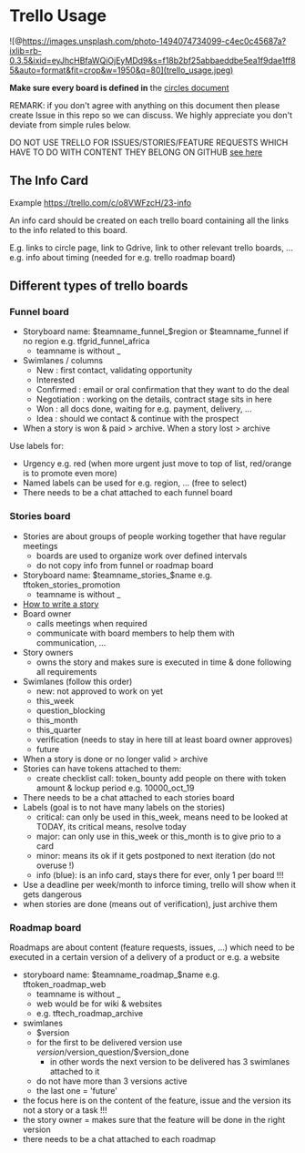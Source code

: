 # Trello Usage

![@https://images.unsplash.com/photo-1494074734099-c4ec0c45687a?ixlib=rb-0.3.5&ixid=eyJhcHBfaWQiOjEyMDd9&s=f18b2bf25abbaeddbe5ea1f9dae1ff85&auto=format&fit=crop&w=1950&q=80](trello_usage.jpeg)


**Make sure every board is defined in** the [circles document](circles.md)

REMARK: if you don't agree with anything on this document then please create Issue in this repo so we can discuss.
We highly appreciate you don't deviate from simple rules below.

DO NOT USE TRELLO FOR ISSUES/STORIES/FEATURE REQUESTS WHICH HAVE TO DO WITH CONTENT THEY BELONG ON GITHUB [see here](content_rules.md)

## The Info Card

Example https://trello.com/c/o8VWFzcH/23-info

An info card should be created on each trello board containing all the links to the info related to this board.

E.g. links to circle page, link to Gdrive, link to other relevant trello boards, ...
e.g. info about timing (needed for e.g. trello roadmap board)

## Different types of trello boards


### Funnel board

- Storyboard name: $teamname_funnel_$region or $teamname_funnel if no region e.g. tfgrid_funnel_africa
   - teamname is without _
- Swimlanes / columns
   - New          : first contact, validating opportunity
   - Interested   
   - Confirmed    : email or oral confirmation that they want to do the deal
   - Negotiation  : working on the details, contract stage sits in here
   - Won          : all docs done, waiting for e.g. payment, delivery, ...
   - Idea         : should we contact & continue with the prospect
- When a story is won & paid > archive. When a story lost > archive

Use labels for:

- Urgency e.g. red (when more urgent just move to top of list, red/orange is to promote even more)
- Named labels can be used for e.g. region, ...  (free to select)
- There needs to be a chat attached to each funnel board

### Stories board

- Stories are about groups of people working together that have regular meetings
   - boards are used to organize work over defined intervals
   - do not copy info from funnel or roadmap board
- Storyboard name: $teamname_stories_$name e.g. tftoken_stories_promotion
   - teamname is without _
- [How to write a story](stories.md)
- Board owner
   - calls meetings when required
   - communicate with board members to help them with communication, ...
- Story owners
   - owns the story and makes sure is executed in time & done following all requirements
- Swimlanes (follow this order)
  - new: not approved to work on yet
  - this_week
  - question_blocking
  - this_month
  - this_quarter
  - verification (needs to stay in here till at least board owner approves)
  - future
- When a story is done or no longer valid > archive
- Stories can have tokens attached to them:
   - create checklist call: token_bounty add people on there with token amount & lockup period e.g. 10000_oct_19
- There needs to be a chat attached to each stories board
- Labels (goal is to not have many labels on the stories)
   - critical: can only be used in this_week, means need to be looked at TODAY, its critical means, resolve today
   - major: can only use in this_week or this_month is to give prio to a card
   - minor: means its ok if it gets postponed to next iteration (do not overuse !)
   - info (blue): is an info card, stays there for ever, only 1 per board !!!
- Use a deadline per week/month to inforce timing, trello will show when it gets dangerous
- when stories are done (means out of verification), just archive them 

### Roadmap board

Roadmaps are about content (feature requests, issues, ...) which need to be executed in a certain version of a delivery of a product or e.g. a website

- storyboard name: $teamname_roadmap_$name e.g. tftoken_roadmap_web
   - teamname is without _
   - web would be for wiki & websites
   - e.g. tftech_roadmap_archive
- swimlanes
   - $version
   - for the first to be delivered version use $version/$version_question/$version_done 
       - in other words the next version to be delivered has 3 swimlanes attached to it
   - do not have more than 3 versions active
   - the last one = 'future'
 - the focus here is on the content of the feature, issue and the version its not a story or a task !!!
 - the story owner = makes sure that the feature will be done in the right version
 - there needs to be a chat attached to each roadmap
 
